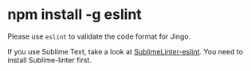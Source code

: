 # npm install -g eslint

Please use `eslint` to validate the code format for Jingo.

If you use Sublime Text, take a look at [SublimeLinter-eslint](https://github.com/roadhump/SublimeLinter-eslint). You need to install Sublime-linter first.